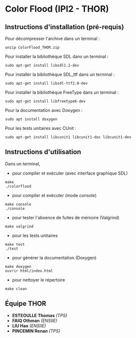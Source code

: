 # Color Flood (IPI2 - THOR)

## Instructions d'installation (pré-requis)

Pour décompresser l'archive dans un terminal :
```
unzip ColorFlood_THOR.zip 
```
Pour installer la bibliothèque SDL dans un terminal :
```
sudo apt-get install libsdl1.2-dev
```
Pour installer la bibliothèque SDL_ttf dans un terminal :
```
sudo apt-get install libsdl-ttf2.0-dev
```
Pour installer la bibliothèque FreeType dans un terminal :
```
sudo apt-get install libfreetype6-dev
```
Pour la documentation avec Doxygen :
```
sudo apt install doxygen
```
Pour les tests unitaires avec CUnit :
```
sudo apt-get install libcunit1 libcunit1-doc libcunit1-dev
```


## Instructions d'utilisation

Dans un terminal,
* pour compiler et exécuter (avec interface graphique SDL)

```
make
./colorflood
```
* pour compiler et exécuter (mode console)

```
make console
./console
```
* pour tester l'absence de fuites de mémoire (Valgrind)

```
make valgrind
```
* pour les tests unitaires

```
make test
./test
```
* pour générer la documentation (Doxygen)

```
make doxygen
ouvrir html/index.html
```

* pour nettoyer le répertoire
```
make clean
```


## Équipe THOR


* **ESTEOULLE Thomas** *(TPS)*
* **FAIQ Othman** *(ENSIIE)*
* **LIU Hao** *(ENSIIE)*
* **PINCEMIN Renan** *(TPS)*
